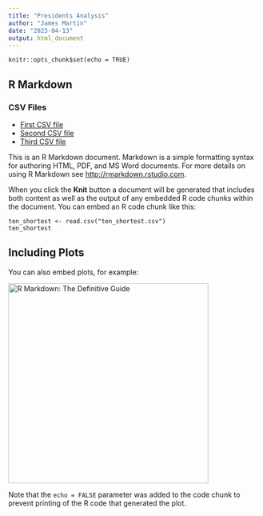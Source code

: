 ```yaml
---
title: "Presidents Analysis"
author: "James Martin"
date: "2023-04-13"
output: html_document
---
```


```{r setup, include=FALSE}
knitr::opts_chunk$set(echo = TRUE)
```

## R Markdown

### CSV Files

* [First CSV file](/path/to/first/file.csv)
* [Second CSV file](/path/to/second/file.csv)
* [Third CSV file](/path/to/third/file.csv)


This is an R Markdown document. Markdown is a simple formatting syntax for authoring HTML, PDF, and MS Word documents. For more details on using R Markdown see <http://rmarkdown.rstudio.com>.

When you click the **Knit** button a document will be generated that includes both content as well as the output of any embedded R code chunks within the document. You can embed an R code chunk like this:

```{r cars}
ten_shortest <- read.csv("ten_shortest.csv")
ten_shortest

```

## Including Plots

You can also embed plots, for example:

<a href="https://bookdown.org/yihui/rmarkdown/"><img class="book" src="https://bookdown.org/yihui/rmarkdown/images/cover.png" alt="R Markdown: The Definitive Guide" height="400"></a>

Note that the `echo = FALSE` parameter was added to the code chunk to prevent printing of the R code that generated the plot.
